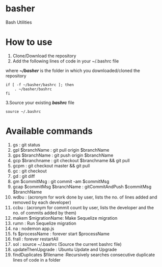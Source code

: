 # basher
Bash Utilities


# How to use
1. Clone/Download the repository
2. Add the following lines of code in your ~/.bashrc file 

where ***~/basher*** is the folder in which you downloaded/cloned the repository

```
if [ -f ~/basher/bashrc ]; then
    . ~/basher/bashrc
fi
```
 3.Source your existing ***bashrc*** file 
```
source ~/.bashrc
```


# Available commands
1. gs : git status
2. gpl $branchName :  git pull origin $branchName
3. gps $branchName : git push origin $branchName
4. gcp $branchname : git checkout $branchname && git pull
5. gcpm : git checkout master && git pull 
6. gc : git checkout
7. gd : git diff
8. gm $commitMsg : git commit -am $commitMsg
9. gcap $commitMsg $branchName : gitCommitAndPush $commitMsg $branchName
10. wdbu : (acronym for work done by user, lists the no. of lines added and removed by each developer)
11. ccbu : (acronym for commit count by user, lists the developer and the no. of commits added by them)
12. makem $migrationName: Make Sequelize migration
13. rumn : Run Sequelize migration
14. na : nodemon app.js
15. fs $processName : forever start $processName
16. frall : forever restartAll
17. sol : source ~/.bashrc (Source the current bashrc file)
18. updateThenUpgrade : Ubuntu Update and Upgrade
18. findDuplicates $filename :Recursively searches consecutive duplicate lines of code in a folder
